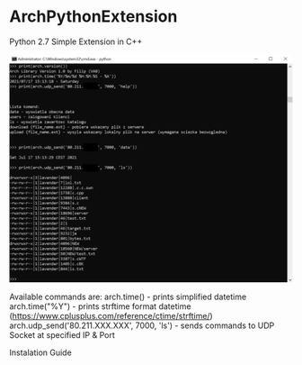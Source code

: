 # ArchPythonExtension

Python 2.7 Simple Extension in C++

![Screenshot](image1.png)

Available commands are:
arch.time() - prints simplified datetime
arch.time("%Y") - prints strftime format datetime (https://www.cplusplus.com/reference/ctime/strftime/)
arch.udp_send('80.211.XXX.XXX', 7000, 'ls') - sends commands to UDP Socket at specified IP & Port


Instalation Guide
